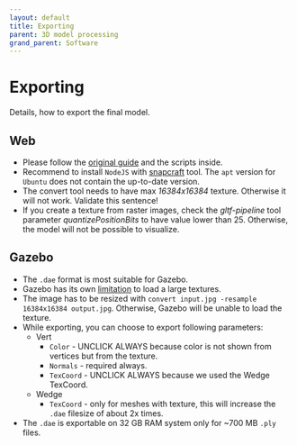 ```yaml
---
layout: default
title: Exporting
parent: 3D model processing
grand_parent: Software
---
```


# Exporting
Details, how to export the final model.

## Web
* Please follow the [original guide](https://mrs.felk.cvut.cz/gitlab/bednaj14/meshlab/blob/master/modely_report.pdf) and the scripts inside.
* Recommend to install `NodeJS` with [snapcraft](https://snapcraft.io/node) tool. The `apt` version for `Ubuntu` does not contain the up-to-date version.
* The convert tool needs to have max *16384x16384* texture. Otherwise it will not work. Validate this sentence!
* If you create a texture from raster images, check the *gltf-pipeline* tool parameter *quantizePositionBits* to have value lower than 25. Otherwise, the model will not be possible to visualize. 

## Gazebo
* The `.dae` format is most suitable for Gazebo.
* Gazebo has its own [limitation](https://answers.gazebosim.org//question/1331/solved-jpeg-file-make-gazebo-die/) to load a large textures.
* The image has to be resized with `convert input.jpg -resample 16384x16384 output.jpg`. Otherwise, Gazebo will be unable to load the texture.
* While exporting, you can choose to export following parameters:
    * Vert
        * `Color` - UNCLICK ALWAYS because color is not shown from vertices but from the texture.
        * `Normals` - required always.
        * `TexCoord` - UNCLICK ALWAYS because we used the Wedge TexCoord.
    * Wedge
        - `TexCoord` - only for meshes with texture, this will increase the `.dae` filesize of about 2x times.
* The `.dae` is exportable on 32 GB RAM system only for ~700 MB `.ply` files.
